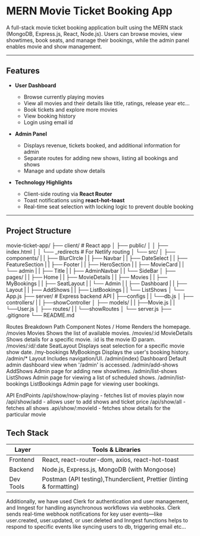 # MERN Movie Ticket Booking App

A full-stack movie ticket booking application built using the MERN stack (MongoDB, Express.js, React, Node.js). Users can browse movies, view showtimes, 
book seats, and manage their bookings, while the admin panel enables movie and show management.

---

##  Features

- **User Dashboard**
  - Browse currently playing movies
  - View all movies and their details like title, ratings, release year etc...
  - Book tickets and explore more movies
  - View booking history
  - Login using email id

- **Admin Panel**
  - Displays revenue, tickets booked, and additional information for admin
  - Separate routes for adding new shows, listing all bookings and shows
  - Manage and update show details

- **Technology Highlights**
  - Client-side routing via **React Router**
  - Toast notifications using **react-hot-toast**
  - Real-time seat selection with locking logic to prevent double booking

---

##  Project Structure

movie-ticket-app/
├── client/ # React app
│ ├── public/
│ │ ├── index.html
│ │ └── _redirects # For Netlify routing
│ └── src/
│ ├── components/
| |   ├── BlurCIrcle
| |   ├── Navbar
| |   ├── DateSelect
| |   ├── FeatureSection
| |   ├── Footer
| |   ├── HeroSection
| |   ├── MovieCard
| |   └── admin
| |       ├── Title
| |       ├── AdminNavbar
| |       └── SideBar
│ ├── pages/
| |   ├── Home
| |   ├── MovieDetails
| |   ├── Movies
| |   ├── MyBookings
| |   ├── SeatLayout
| |   └── Admin
| |       ├── Dashboard
| |       ├── Layout
| |       ├── AddShows
| |       ├── ListBookings
| |       └── ListShows
│ └── App.js
├── server/ # Express backend API
| ├──configs
| |  └──db.js
│ ├── controllers/
| |   ├──showController
│ ├── models/
| |   ├──Movie.js
| |   └──User.js
│ ├── routes/
| |   └──showRoutes
│ └── server.js
├── .gitignore
└── README.md

Routes Breakdown
Path	                Component	                           Notes
/	                       Home	                       Renders the homepage.
/movies	                Movies	                 Shows the list of available movies.
/movies/:id	         MovieDetails	       Shows details for a specific movie. :id is the movie ID param.
/movies/:id/:date	    SeatLayout	             Displays seat selection for a specific movie show date.
/my-bookings	        MyBookings	                Displays the user's booking history.
/admin/*	              Layout	                     Includes navigation/UI.
/admin(index)	         Dashboard	            Default admin dashboard view when '/admin' is accessed.
/admin/add-shows	     AddShows	                  Admin page for adding new showtimes.
/admin/list-shows	     ListShows	           Admin page for viewing a list of scheduled shows.
/admin/list-bookings	ListBookings	            Admin page for viewing user bookings.

API EndPoints
/api/show/now-playing - fetches list of movies playin now
/api/show/add  - allows user to add shows and ticket price
/api/show/all  - fetches all shows
.api/show/:movieId  - fetches show details for the particular movie


##  Tech Stack

| Layer     | Tools & Libraries                                                                 |
|-----------|-----------------------------------------------------------------------------------|
| Frontend  | React, react-router-dom, axios, react-hot-toast                                   |
| Backend   | Node.js, Express.js, MongoDB (with Mongoose)                                     |
| Dev Tools | Postman (API testing),Thunderclient, Prettier (linting & formatting)    

Additionally, we have used Clerk for authentication and user management, and Inngest for handling asynchronous workflows via webhooks.
Clerk sends real-time webhook notifications for key user events—like user.created, user.updated, or user.deleted and Inngest functions helps to respond 
to specific events like syncing users to db, triggering email etc...

